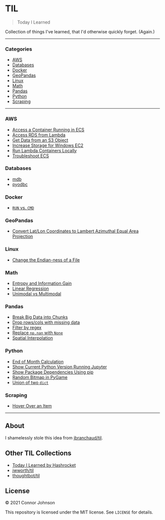 # TIL

> Today I Learned

Collection of things I've learned, that I'd otherwise quickly forget. (Again.)

---

### Categories

* [AWS](#aws)
* [Databases](#databases)
* [Docker](#docker)
* [GeoPandas](#geopandas)
* [Linux](#linux)
* [Math](#math)
* [Pandas](#pandas)
* [Python](#python)
* [Scraping](#scraping)

---

### AWS
- [Access a Container Running in ECS](aws/access-running-container.md)
- [Access RDS from Lambda](aws/access-rds-from-lambda.md)
- [Get Data from an S3 Object](aws/get-data-from-s3-object.md)
- [Increase Storage for Windows EC2](aws/increase-storage-for-windows-ec2.md)
- [Run Lambda Containers Locally](aws/run-lambda-containers-locally.md)
- [Troubleshoot ECS](aws/troubleshoot-ecs.md)

### Databases
- [mdb](databases/mdb.md)
- [pyodbc](databases/pyodbc.md)

### Docker
- [`RUN` vs. `CMD`](docker/run-vs-cmd.md)

### GeoPandas
- [Convert Lat/Lon Coordinates to Lambert Azimuthal Equal Area Projection](geopandas/convert-data-to-lambert-projection.md)

### Linux
- [Change the Endian-ness of a File](linux/change-endian-ness.md)

### Math
- [Entropy and Information Gain](math/entropy_and_information_gain.md)
- [Linear Regression](math/linear-regression.md)
- [Unimodal vs Multimodal](math/unimodal-vs-multimodal.md)

### Pandas
- [Break Big Data into Chunks](pandas/pandas/break-big-data-into-chunks.md)
- [Drop rows/cols with missing data](pandas/drop-rows-or-cols-with-missing-data.md)
- [Filter by regex](pandas/filter-by-regex.md)
- [Replace `np.nan` with `None`](pandas/replace-np-nan-with-none.md)
- [Spatial Interpolation](pandas/spatial-interpolation.md)

### Python
- [End of Month Calculation](python/end-of-month-calculation.md)
- [Show Current Python Version Running Jupyter](python/jupyter-show-current-python-version.md)
- [Show Package Dependencies Using pip](python/pip-show-package-dependencies.md)
- [Random Bitmap in PyGame](python/random-bitmap-in-pygame.md)
- [Union of two `dict`](python/union-of-two-dict.md)

### Scraping
- [Hover Over an Item](scraping/hover-over-an-item.md)

---

## About

I shamelessly stole this idea from [jbranchaud/til](https://github.com/jbranchaud/til).

## Other TIL Collections

* [Today I Learned by Hashrocket](https://til.hashrocket.com)
* [jwworth/til](https://github.com/jwworth/til)
* [thoughtbot/til](https://github.com/thoughtbot/til)

## License

&copy; 2021 Connor Johnson

This repository is licensed under the MIT license. See `LICENSE` for
details.